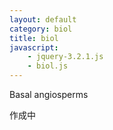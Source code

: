 ```yaml
---
layout: default
category: biol
title: biol
javascript: 
    - jquery-3.2.1.js
    - biol.js
---
```

<a onclick="clickNode('basalAngiosperms')">Basal angiosperms</a>
<div id="basalAngiosperms" style="display:none">
<ul>
<li>
    <a onclick="clickNode('amborellales')">Amborellales</a>
    <div id="amborellales" style="display:none">
    <ul>
    <li>Amborellaceae</li>
    </ul>
    </div>
</li>
<li>Nymphaeales</li>
<li>Austrobaileyales</li>
</ul>
</div>
作成中